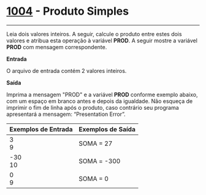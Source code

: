 # [1004](https://www.beecrowd.com.br/judge/pt/problems/view/1004) - Produto Simples

__________

Leia dois valores inteiros. A seguir, calcule o produto entre estes dois valores e atribua esta operação à variável
**PROD**. A seguir mostre a variável **PROD** com mensagem correspondente.

**Entrada**

O arquivo de entrada contém 2 valores inteiros.

**Saída**

Imprima a mensagem "PROD" e a variável **PROD** conforme exemplo abaixo, com um espaço em branco antes e depois da
igualdade. Não esqueça de imprimir o fim de linha após o produto, caso contrário seu programa apresentará a mensagem:
“Presentation Error”.

| Exemplos de Entrada | Exemplos de Saída |
|---------------------|-------------------|
| 3 <br/> 9           | SOMA = 27         |
| -30 <br/> 10        | SOMA = -300       |
| 0 <br/> 9           | SOMA = 0          |

